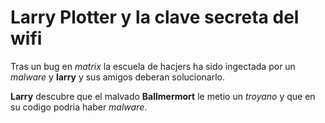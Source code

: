 # Larry Plotter y la clave secreta del wifi

Tras un bug en *matrix* la escuela de hacjers ha sido ingectada por un *malware* y **larry** y sus amigos deberan solucionarlo.

**Larry** descubre que el malvado **Ballmermort** le metio un *troyano* y que en su codigo podria haber *malware*.


